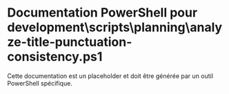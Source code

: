 # Documentation PowerShell pour development\scripts\planning\analyze-title-punctuation-consistency.ps1

Cette documentation est un placeholder et doit être générée par un outil PowerShell spécifique.
